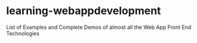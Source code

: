 # learning-webappdevelopment

List of Examples and Complete Demos of almost all the Web App Front End Technologies
